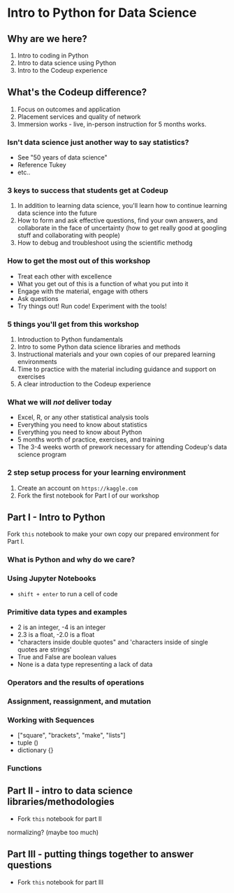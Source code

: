 # Intro to Python for Data Science

## Why are we here?
1. Intro to coding in Python
2. Intro to data science using Python
3. Intro to the Codeup experience

## What's the Codeup difference?
1. Focus on outcomes and application
2. Placement services and quality of network
3. Immersion works - live, in-person instruction for 5 months works.

### Isn't data science just another way to say statistics?
- See "50 years of data science"
- Reference Tukey 
- etc..

### 3 keys to success that students get at Codeup
1. In addition to learning data science, you'll learn how to continue learning data science into the future
2. How to form and ask effective questions, find your own answers, and collaborate in the face of uncertainty (how to get really good at googling stuff and collaborating with people)
3. How to debug and troubleshoot using the scientific methodg

### How to get the most out of this workshop
- Treat each other with excellence
- What you get out of this is a function of what you put into it
- Engage with the material, engage with others
- Ask questions
- Try things out! Run code! Experiment with the tools!

### 5 things you'll get from this workshop
1. Introduction to Python fundamentals
2. Intro to some Python data science libraries and methods
3. Instructional materials and your own copies of our prepared learning environments
4. Time to practice with the material including guidance and support on exercises
5. A clear introduction to the Codeup experience

### What we will *not* deliver today
- Excel, R, or any other statistical analysis tools
- Everything you need to know about statistics
- Everything you need to know about Python
- 5 months worth of practice, exercises, and training
- The 3-4 weeks worth of prework necessary for attending Codeup's data science program

### 2 step setup process for your learning environment
1. Create an account on `https://kaggle.com`
2. Fork the first notebook for Part I of our workshop

## Part I - Intro to Python
Fork `this` notebook to make your own copy our prepared environment for Part I.

### What is Python and why do we care?

### Using Jupyter Notebooks
- `shift + enter` to run a cell of code

### Primitive data types and examples
- 2 is an integer, -4 is an integer
- 2.3 is a float, -2.0 is a float
- "characters inside double quotes" and 'characters inside of single quotes are strings'
- True and False are boolean values
- None is a data type representing a lack of data

### Operators and the results of operations

### Assignment, reassignment, and mutation 

### Working with Sequences
- ["square", "brackets", "make", "lists"]
- tuple ()
- dictionary {}


### Functions

## Part II - intro to data science libraries/methodologies
- Fork `this` notebook for part II

normalizing? (maybe too much)


## Part III - putting things together to answer questions
- Fork `this` notebook for part III
